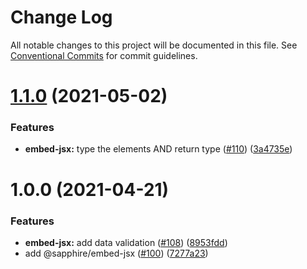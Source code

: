 # Change Log

All notable changes to this project will be documented in this file.
See [Conventional Commits](https://conventionalcommits.org) for commit guidelines.

# [1.1.0](https://github.com/sapphiredev/utilities/compare/@sapphire/embed-jsx@1.0.0...@sapphire/embed-jsx@1.1.0) (2021-05-02)

### Features

-   **embed-jsx:** type the elements AND return type ([#110](https://github.com/sapphiredev/utilities/issues/110)) ([3a4735e](https://github.com/sapphiredev/utilities/commit/3a4735e58efd22ee253044331d240a3066d971f3))

# 1.0.0 (2021-04-21)

### Features

-   **embed-jsx:** add data validation ([#108](https://github.com/sapphiredev/utilities/issues/108)) ([8953fdd](https://github.com/sapphiredev/utilities/commit/8953fdd266785f37cafaf90ab7c79ab9060411ad))
-   add @sapphire/embed-jsx ([#100](https://github.com/sapphiredev/utilities/issues/100)) ([7277a23](https://github.com/sapphiredev/utilities/commit/7277a236015236ed8e81b7882875410facc4ce17))
